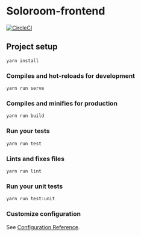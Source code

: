 # Soloroom-frontend

[![CircleCI](https://circleci.com/gh/SoloLa-Platform/soloroom-frontend.svg?style=svg)](https://circleci.com/gh/SoloLa-Platform/soloroom-frontend)

## Project setup
```
yarn install
```

### Compiles and hot-reloads for development
```
yarn run serve
```

### Compiles and minifies for production
```
yarn run build
```

### Run your tests
```
yarn run test
```

### Lints and fixes files
```
yarn run lint
```

### Run your unit tests
```
yarn run test:unit
```

### Customize configuration
See [Configuration Reference](https://cli.vuejs.org/config/).
